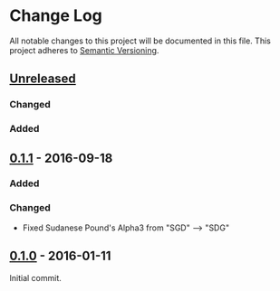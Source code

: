 # Change Log
All notable changes to this project will be documented in this file.
This project adheres to [Semantic Versioning](http://semver.org/).

## [Unreleased]

### Changed

### Added

## [0.1.1] - 2016-09-18

### Added

### Changed

- Fixed Sudanese Pound's Alpha3 from "SGD" --> "SDG"

## [0.1.0] - 2016-01-11

Initial commit.

[Unreleased]: https://gitlab.com/kalasi/iso4217.rs/compare/v0.1.1...master
[0.1.1]: https://gitlab.com/kalasi/iso4217.rs/compare/v0.1.0...v0.1.1
[0.1.0]: https://gitlab.com/kalasi/iso4217.rs/compare/b44021c...v0.1.0

